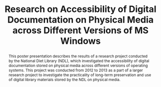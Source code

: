 ---
abstract: This poster presentation describes the results of a research project conducted
  by the National Diet Library (NDL), which investigated the accessibility of digital
  documentation stored on physical media across different versions of operating systems.
  This project was conducted from 2012 to 2013 as a part of a larger research project
  to investigate the practicality of long-term preservation and use of digital library
  materials stored by the NDL on physical media.
creators:
- Yamamoto, Shunsuke
date: null
document_url: https://services.phaidra.univie.ac.at/api/object/o:429611/download
grand_parent: iPRES
institutions: []
keywords:
- long-term accessibility
- media collection
- digital preservation
landing_page_url: https://phaidra.univie.ac.at/o:429611
language: eng
layout: publication
license: CC BY 4.0 International
notes_url: null
parent: iPRES 2015
publication_type: poster
size: 426557
slides_url: null
source_name: iPRES
stream_url: null
title: Research on Accessibility of Digital Documentation on Physical Media across
  Different Versions of MS Windows
year: 2015
---